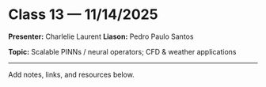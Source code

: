 # Class 13 — 11/14/2025

**Presenter:** Charlelie Laurent
**Liason:** Pedro Paulo Santos

**Topic:** Scalable PINNs / neural operators; CFD & weather applications

---

Add notes, links, and resources below.


